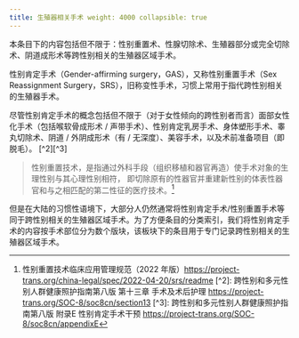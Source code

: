 ```yaml
---
title: 生殖器相关手术 weight: 4000 collapsible: true
---
```


本条目下的内容包括但不限于：性别重置术、性腺切除术、生殖器部分或完全切除术、阴道成形术等跨性别相关的生殖器区域手术。

性别肯定手术（Gender-affirming surgery，GAS），又称性别重置手术（Sex Reassignment
Surgery，SRS），旧称变性手术，习惯上常用于指代跨性别相关的生殖器手术。

尽管性别肯定手术的概念包括但不限于（对于女性倾向的跨性别者而言）面部女性化手术（包括喉软骨成形术 /
声带手术）、性别肯定乳房手术、身体塑形手术、睾丸切除术、阴道 / 外阴成形术（有 / 无深度）、美容手术，以及术前准备项目（即脱毛）。 [^2][^3]

> 性别重置技术，是指通过外科手段（组织移植和器官再造）使手术对象的生理性别与其心理性别相符，
> 即切除原有的性器官并重建新性别的体表性器官和与之相匹配的第二性征的医疗技术。[^1]

但是在大陆的习惯性语境下，大部分人仍然通常将性别肯定手术/性别重置手术等同于跨性别相关的生殖器区域手术。为了方便条目的分类索引，我们将性别肯定手术的内容按手术部位分为数个版块，该板块下的条目用于专门记录跨性别相关的生殖器区域手术。

[^1]: 性别重置技术临床应用管理规范（2022
年版）<https://project-trans.org/china-legal/spec/2022-04-20/srs/readme> [^2]:
跨性别和多元性别人群健康照护指南第八版 第十三章 手术及术后护理
<https://project-trans.org/SOC-8/soc8cn/section13> [^3]: 跨性别和多元性别人群健康照护指南第八版 附录E
性别肯定手术干预 <https://project-trans.org/SOC-8/soc8cn/appendixE>
